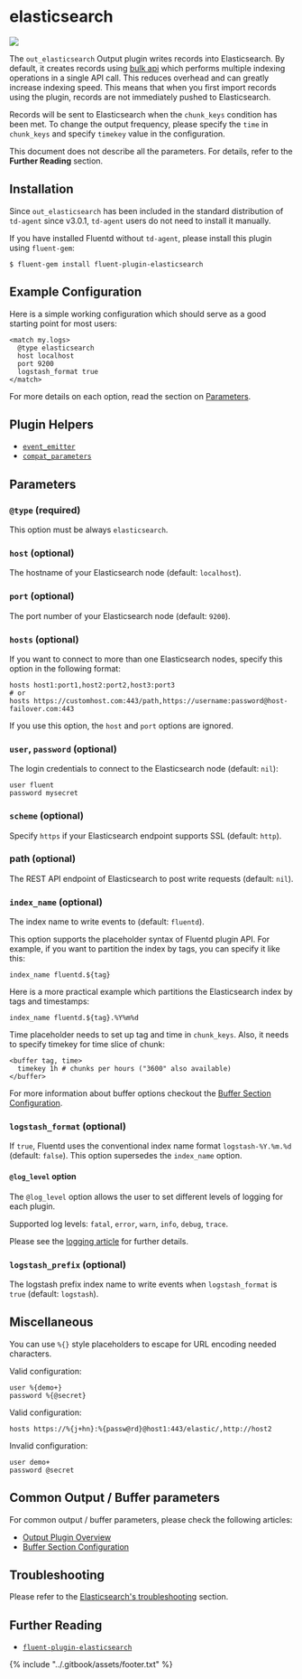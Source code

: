# elasticsearch

![](../.gitbook/assets/elasticsearch%20%283%29.png)

The `out_elasticsearch` Output plugin writes records into Elasticsearch. By default, it creates records using [bulk api](https://www.elastic.co/guide/en/elasticsearch/reference/current/docs-bulk.html) which performs multiple indexing operations in a single API call. This reduces overhead and can greatly increase indexing speed. This means that when you first import records using the plugin, records are not immediately pushed to Elasticsearch.

Records will be sent to Elasticsearch when the `chunk_keys` condition has been met. To change the output frequency, please specify the `time` in `chunk_keys` and specify `timekey` value in the configuration.

This document does not describe all the parameters. For details, refer to the **Further Reading** section.

## Installation

Since `out_elasticsearch` has been included in the standard distribution of `td-agent` since v3.0.1, `td-agent` users do not need to install it manually.

If you have installed Fluentd without `td-agent`, please install this plugin using `fluent-gem`:

```text
$ fluent-gem install fluent-plugin-elasticsearch
```

## Example Configuration

Here is a simple working configuration which should serve as a good starting point for most users:

```text
<match my.logs>
  @type elasticsearch
  host localhost
  port 9200
  logstash_format true
</match>
```

For more details on each option, read the section on [Parameters](elasticsearch.md#parameters).

## Plugin Helpers

* [`event_emitter`](../plugin-helper-overview/api-plugin-helper-event_emitter.md)
* [`compat_parameters`](../plugin-helper-overview/api-plugin-helper-compat_parameters.md)

## Parameters

### `@type` \(required\)

This option must be always `elasticsearch`.

### `host` \(optional\)

The hostname of your Elasticsearch node \(default: `localhost`\).

### `port` \(optional\)

The port number of your Elasticsearch node \(default: `9200`\).

### `hosts` \(optional\)

If you want to connect to more than one Elasticsearch nodes, specify this option in the following format:

```text
hosts host1:port1,host2:port2,host3:port3
# or
hosts https://customhost.com:443/path,https://username:password@host-failover.com:443
```

If you use this option, the `host` and `port` options are ignored.

### `user`, `password` \(optional\)

The login credentials to connect to the Elasticsearch node \(default: `nil`\):

```text
user fluent
password mysecret
```

### `scheme` \(optional\)

Specify `https` if your Elasticsearch endpoint supports SSL \(default: `http`\).

### path \(optional\)

The REST API endpoint of Elasticsearch to post write requests \(default: `nil`\).

### `index_name` \(optional\)

The index name to write events to \(default: `fluentd`\).

This option supports the placeholder syntax of Fluentd plugin API. For example, if you want to partition the index by tags, you can specify it like this:

```text
index_name fluentd.${tag}
```

Here is a more practical example which partitions the Elasticsearch index by tags and timestamps:

```text
index_name fluentd.${tag}.%Y%m%d
```

Time placeholder needs to set up tag and time in `chunk_keys`. Also, it needs to specify timekey for time slice of chunk:

```text
<buffer tag, time>
  timekey 1h # chunks per hours ("3600" also available)
</buffer>
```

For more information about buffer options checkout the [Buffer Section Configuration](../configuration/buffer-section.md).

### `logstash_format` \(optional\)

If `true`, Fluentd uses the conventional index name format `logstash-%Y.%m.%d` \(default: `false`\). This option supersedes the `index_name` option.

#### `@log_level` option

The `@log_level` option allows the user to set different levels of logging for each plugin.

Supported log levels: `fatal`, `error`, `warn`, `info`, `debug`, `trace`.

Please see the [logging article](../deployment/logging.md) for further details.

### `logstash_prefix` \(optional\)

The logstash prefix index name to write events when `logstash_format` is `true` \(default: `logstash`\).

## Miscellaneous

You can use `%{}` style placeholders to escape for URL encoding needed characters.

Valid configuration:

```text
user %{demo+}
password %{@secret}
```

Valid configuration:

```text
hosts https://%{j+hn}:%{passw@rd}@host1:443/elastic/,http://host2
```

Invalid configuration:

```text
user demo+
password @secret
```

## Common Output / Buffer parameters

For common output / buffer parameters, please check the following articles:

* [Output Plugin Overview](./)
* [Buffer Section Configuration](../configuration/buffer-section.md)

## Troubleshooting

Please refer to the [Elasticsearch's troubleshooting](https://github.com/uken/fluent-plugin-elasticsearch#troubleshooting) section.

## Further Reading

* [`fluent-plugin-elasticsearch`](https://github.com/uken/fluent-plugin-elasticsearch)

{% include "../.gitbook/assets/footer.txt" %}
